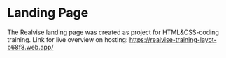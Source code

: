 # Landing Page
The Realvise landing page was created as project for HTML&CSS-coding training. 
Link for live overview on hosting: https://realvise-training-layot-b68f8.web.app/
